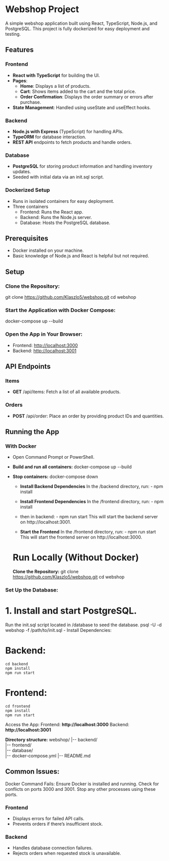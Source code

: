 # Webshop Project

A simple webshop application built using React, TypeScript, Node.js, and PostgreSQL. This project is fully dockerized for easy deployment and testing.

## Features
### Frontend
- **React with TypeScript** for building the UI.
- **Pages**:
  - **Home**: Displays a list of products.
  - **Cart**: Shows items added to the cart and the total price.
  - **Order Confirmation**: Displays the order summary or errors after purchase.
- **State Management**: Handled using useState and useEffect hooks.

### Backend
- **Node.js with Express** (TypeScript) for handling APIs.
- **TypeORM** for database interaction.
- **REST API** endpoints to fetch products and handle orders.

### Database
- **PostgreSQL** for storing product information and handling inventory updates.
- Seeded with initial data via an init.sql script.

### Dockerized Setup
- Runs in isolated containers for easy deployment.
- Three containers
  - Frontend: Runs the React app.
  - Backend: Runs the Node.js server.
  - Database: Hosts the PostgreSQL database.

## Prerequisites
- Docker installed on your machine.
- Basic knowledge of Node.js and React is helpful but not required.

## Setup

### Clone the Repository:
git clone https://github.com/Klaszlo5/webshop.git
cd webshop


### Start the Application with Docker Compose:
docker-compose up --build


### Open the App in Your Browser:
- Frontend: [http://localhost:3000](http://localhost:3000)
- Backend: [http://localhost:3001](http://localhost:3001)

## API Endpoints

### Items
- **GET** /api/items: Fetch a list of all available products.

### Orders
- **POST** /api/order: Place an order by providing product IDs and quantities.

## Running the App

### With Docker
- Open Command Prompt or PowerShell.
- **Build and run all containers:**
  docker-compose up --build

- **Stop containers:**
  docker-compose down
  
  - **Install Backend Dependencies**
  In the /backend directory, run:
		- npm install
  - **Install Frontend Dependencies**
  In the /frontend directory, run:
		- npm install
  - then in backend:
		- npm run start
  This will start the backend server on http://localhost:3001.

  - **Start the Frontend**
  In the /frontend directory, run:
		- npm run start
  This will start the frontend server on http://localhost:3000.
  # Run Locally (Without Docker)
   **Clone the Repository:**
   git clone https://github.com/Klaszlo5/webshop.git
   cd webshop

  
### Set Up the Database:

# 1. Install and start PostgreSQL.
Run the init.sql script located in /database to seed the database.
psql -U <your-username> -d webshop -f /path/to/init.sql
	- Install Dependencies:
 
# Backend:
	cd backend
	npm install
	npm run start
# Frontend:
	cd frontend
	npm install
	npm run start

Access the App:
Frontend: **http://localhost:3000**
Backend: **http://localhost:3001**

**Directory structure:**
webshop/
	|-- backend/         
	|-- frontend/        
	|-- database/         
	|-- docker-compose.yml
	|-- README.md

## Common Issues:
Docker Command Fails:
	Ensure Docker is installed and running.
	Check for conflicts on ports 3000 and 3001. Stop any other processes using these ports.


### Frontend
- Displays errors for failed API calls.
- Prevents orders if there’s insufficient stock.

### Backend
- Handles database connection failures.
- Rejects orders when requested stock is unavailable.
